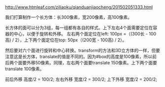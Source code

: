 http://www.htmleaf.com/ziliaoku/qianduanjiaocheng/201502051333.html

我们打算制作一个长方体：长300像素，宽200像素，高100像素。

长方体的面可以分为3组，每一组都有各自的样式。上下左右4个面需要定位在容器的中心，以便于旋转和外移。
左右两个面定位在left: 100px =（(300长 - 100高) / 2），上下两个面定位在top: 50px（(200宽 - 100高) / 2）。


然后要对六个面进行旋转和中心转换。transform的方法和3D立方体的一样，但要注意这是长方体，translate的值是不同的。因为#box的高度是100像素，所以前后两个面要外移50像素。同理，左右两个面要translate 150像素。上下两个面要translate 100像素。

前后外移 高度/2 = 100/2;
左右外移 宽度/2 = 300/2;
上下外移 宽度/2 = 200/2;
